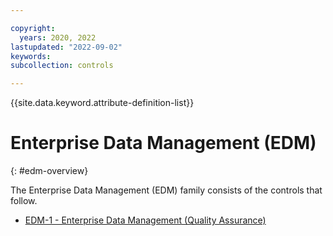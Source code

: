 ```yaml
---

copyright:
  years: 2020, 2022
lastupdated: "2022-09-02"
keywords: 
subcollection: controls

---
```




{{site.data.keyword.attribute-definition-list}}

# Enterprise Data Management (EDM)
{: #edm-overview}

The Enterprise Data Management (EDM) family consists of the controls that follow.

- [EDM-1 - Enterprise Data Management (Quality Assurance)](/docs/controls?topic=controls-edm-1)



